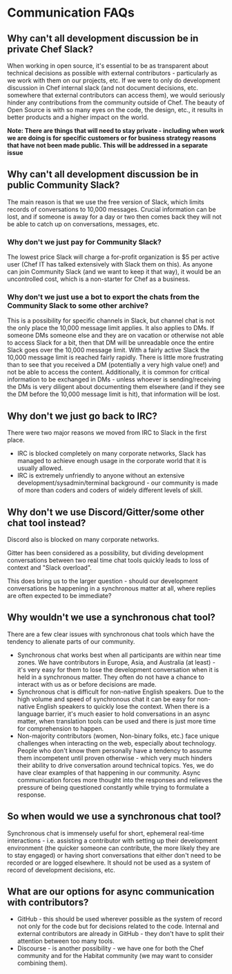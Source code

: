 # Communication FAQs

## Why can't all development discussion be in private Chef Slack?

When working in open source, it's essential to be as transparent about technical decisions as possible with external contributors - particularly as we work with them on our projects, etc. If we were to only do development discussion in Chef internal slack (and not document decisions, etc. somewhere that external contributors can access them), we would seriously hinder any contributions from the community outside of Chef. The beauty of Open Source is with so many eyes on the code, the design, etc., it results in better products and a higher impact on the world.

**Note: There are things that will need to stay private - including when work we are doing is for specific customers or for business strategy reasons that have not been made public. This will be addressed in a separate issue**

## Why can't all development discussion be in public Community Slack?

The main reason is that we use the free version of Slack, which limits records of conversations to 10,000 messages. Crucial information can be lost, and if someone is away for a day or two then comes back they will not be able to catch up on conversations, messages, etc.

### Why don't we just pay for Community Slack?

The lowest price Slack will charge a for-profit organization is $5 per active user (Chef IT has talked extensively with Slack them on this). As anyone can join Community Slack (and we want to keep it that way), it would be an uncontrolled cost, which is a non-starter for Chef as a business.

### Why don't we just use a bot to export the chats from the Community Slack to some other archive?

This is a possibility for specific channels in Slack, but channel chat is not the only place the 10,000 message limit applies. It also applies to DMs. If someone DMs someone else and they are on vacation or otherwise not able to access Slack for a bit, then that DM will be unreadable once the entire Slack goes over the 10,000 message limit. With a fairly active Slack the 10,000 message limit is reached fairly rapidly. There is little more frustrating than to see that you received a DM (potentially a very high value one!) and not be able to access the content. Additionally, it is common for critical information to be exchanged in DMs - unless whoever is sending/receiving the DMs is very diligent about documenting them elsewhere (and if they see the DM before the 10,000 message limit is hit), that information will be lost.

## Why don't we just go back to IRC?

There were two major reasons we moved from IRC to Slack in the first place.
* IRC is blocked completely on many corporate networks, Slack has managed to achieve enough usage in the corporate world that it is usually allowed.
* IRC is extremely unfriendly to anyone without an extensive development/sysadmin/terminal background - our community is made of more than coders and coders of widely different levels of skill.

## Why don't we use Discord/Gitter/some other chat tool instead?

Discord also is blocked on many corporate networks.

Gitter has been considered as a possibility, but dividing development conversations between two real time chat tools quickly leads to loss of context and "Slack overload".

This does bring us to the larger question - should our development conversations be happening in a synchronous matter at all, where replies are often expected to be immediate?

## Why wouldn't we use a synchronous chat tool?

There are a few clear issues with synchronous chat tools which have the tendency to alienate parts of our community.
* Synchronous chat works best when all participants are within near time zones. We have contributors in Europe, Asia, and Australia (at least) - it's very easy for them to lose the development conversation when it is held in a synchronous matter. They often do not have a chance to interact with us as or before decisions are made.
* Synchronous chat is difficult for non-native English speakers. Due to the high volume and speed of synchronous chat it can be easy for non-native English speakers to quickly lose the context. When there is a language barrier, it's much easier to hold conversations in an async matter, when translation tools can be used and there is just more time for comprehension to happen.
* Non-majority contributors (women, Non-binary folks, etc.) face unique challenges when interacting on the web, especially about technology. People who don't know them personally have a tendency to assume them incompetent until proven otherwise - which very much hinders their ability to drive conversation around technical topics. Yes, we do have clear examples of that happening in our community. Async communication forces more thought into the responses and relieves the pressure of being questioned constantly while trying to formulate a response.

## So when would we use a synchronous chat tool?

Synchronous chat is immensely useful for short, ephemeral real-time interactions - i.e. assisting a contributor with setting up their development environment (the quicker someone can contribute, the more likely they are to stay engaged) or having short conversations that either don't need to be recorded or are logged elsewhere. It should not be used as a system of record of development decisions, etc.

## What are our options for async communication with contributors?
* GitHub - this should be used wherever possible as the system of record not only for the code but for decisions related to the code. Internal and external contributors are already in GitHub - they don't have to split their attention between too many tools.
* Discourse - is another possibility - we have one for both the Chef community and for the Habitat community (we may want to consider combining them).
